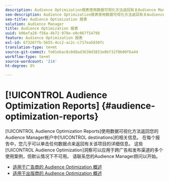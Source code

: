```yaml
---
description: Audience Optimization报表使用数据可视化方法返回有关Audience Manager帐户中目标的信息。 在每个报告中，您几乎可以单击任何数据点来返回有关该项目的详细信息。 这些Audience Optimization洞察可以应用于广告和出版渠道中的多个使用案例，但默认情况下不可用。 请联系您的Audience Manager顾问以开始。
seo-description: Audience Optimization报表使用数据可视化方法返回有关Audience Manager帐户中目标的信息。 在每个报告中，您几乎可以单击任何数据点来返回有关该项目的详细信息。 这些Audience Optimization洞察可以应用于广告和出版渠道中的多个使用案例，但默认情况下不可用。 请联系您的Audience Manager顾问以开始。
seo-title: Audience Optimization 报表
solution: Audience Manager
title: Audience Optimization 报表
uuid: b06efa28-f56a-4b72-978e-e0c067f54798
feature: Audience Optimization 报表
exl-id: 673267fb-5655-4cc2-ac2c-c717ea5830fc
translation-type: tm+mt
source-git-commit: fe01ebac8c0d0ad3630d3853e0bf32f0b00f6a44
workflow-type: tm+mt
source-wordcount: '214'
ht-degree: 8%

---
```


# [!UICONTROL Audience Optimization Reports] {#audience-optimization-reports}

[!UICONTROL Audience Optimization Reports]使用数据可视化方法返回您的Audience Manager帐户中[!UICONTROL destinations]的相关信息。 在每个报告中，您几乎可以单击任何数据点来返回有关该项目的详细信息。 这些[!UICONTROL Audience Optimization]洞察可以应用于跨广告和发布渠道的多个使用案例，但默认情况下不可用。 请联系您的Audience Manager顾问以开始。

+ [适用于广告商的 Audience Optimization 概述](aor-advertisers/aor-advertisers.md)
+ [适用于出版商的 Audience Optimization 概述](aor-publishers/aor-publishers.md)
